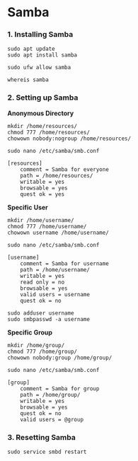 # Samba

### 1. Installing Samba

```
sudo apt update
sudo apt install samba
```

```
sudo ufw allow samba
```

```
whereis samba
```

### 2. Setting up Samba

**Anonymous Directory**
```
mkdir /home/resources/
chmod 777 /home/resources/
chowown nobody:nogroup /home/resources/
```

```
sudo nano /etc/samba/smb.conf
```

```
[resources]
    comment = Samba for everyone 
    path = /home/resources/
    writable = yes
    browsable = yes
    quest ok = yes
```

**Specific User**
```
mkdir /home/username/
chmod 777 /home/username/
chowown username /home/username/
```

```
sudo nano /etc/samba/smb.conf
```

```
[username]
    comment = Samba for username 
    path = /home/username/
    writable = yes
    read only = no
    browsable = yes
    valid users = username
    quest ok = no
```

```
sudo adduser username
sudo smbpasswd -a username
```

**Specific Group**
```
mkdir /home/group/
chmod 777 /home/group/
chowown nobody:group /home/group/
```

```
sudo nano /etc/samba/smb.conf
```

```
[group]
    comment = Samba for group 
    path = /home/group/
    writable = yes
    browsable = yes
    quest ok = no
    valid users = @group
```

### 3. Resetting Samba

```
sudo service smbd restart
```
